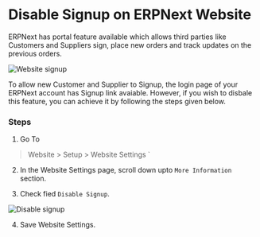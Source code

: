 # Disable Signup on ERPNext Website

ERPNext has portal feature available which allows third parties like Customers and Suppliers sign, place new orders and track updates on the previous orders.

<img class="screenshot" alt="Website signup" src="{{docs_base_url}}/v12/assets/img/website/website-signup.png">

To allow new Customer and Supplier to Signup, the login page of your ERPNext account has Signup link avaiable. However, if you wish to disbale this feature, you can achieve it by following the steps given below.

### Steps

1. Go To

> Website > Setup > Website Settings `

2. In the Website Settings page, scroll down upto `More Information` section.

3. Check fied `Disable Signup`.

<img class="screenshot" alt="Disable signup" src="{{docs_base_url}}/v12/assets/img/website/disable-signup.png">

4. Save Website Settings.

